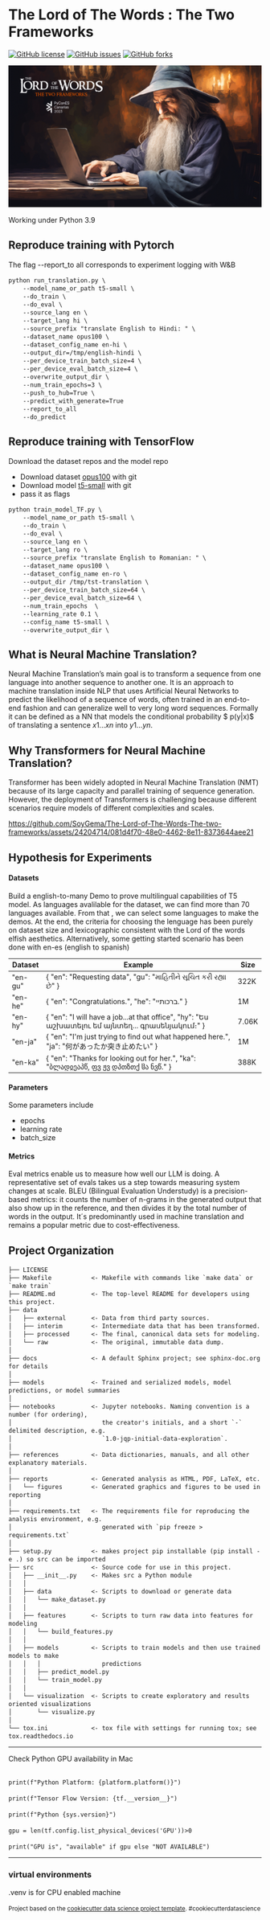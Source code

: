 The Lord of The Words : The Two Frameworks
==============================

[![GitHub license](https://img.shields.io/github/license/SoyGema/The-Lord-of-The-Words-The-two-frameworks/blob/main/LICENSE.svg)](https://github.com/SoyGema/The-Lord-of-The-Words-The-two-frameworks/blob/main/LICENSE)
[![GitHub issues](https://img.shields.io/github/issues/SoyGema/Startcraft_pysc2_minigames.svg)](https://github.com/SoyGema/The-Lord-of-The-Words-The-two-frameworks/issues)
[![GitHub forks](https://img.shields.io/github/forks/SoyGema/Startcraft_pysc2_minigames.svg)](https://github.com/SoyGema/The-Lord-of-The-Words-The-two-frameworks/network)


![image description](graphic_material/cover.png)

Working under Python 3.9

Reproduce training with Pytorch 
------------

The flag --report_to all corresponds to experiment logging with W&B

```
python run_translation.py \
    --model_name_or_path t5-small \
    --do_train \
    --do_eval \
    --source_lang en \
    --target_lang hi \
    --source_prefix "translate English to Hindi: " \
    --dataset_name opus100 \
    --dataset_config_name en-hi \
    --output_dir=/tmp/english-hindi \
    --per_device_train_batch_size=4 \
    --per_device_eval_batch_size=4 \
    --overwrite_output_dir \
    --num_train_epochs=3 \
    --push_to_hub=True \
    --predict_with_generate=True
    --report_to_all
    --do_predict
```


Reproduce training with TensorFlow
------------

Download the dataset repos and the model repo 
* Download dataset [opus100](https://huggingface.co/datasets/wmt16) with git
* Download model [t5-small](https://huggingface.co/t5-small) with git
* pass it as flags

```
python train_model_TF.py \
    --model_name_or_path t5-small \
    --do_train \
    --do_eval \
    --source_lang en \
    --target_lang ro \
    --source_prefix "translate English to Romanian: " \
    --dataset_name opus100 \
    --dataset_config_name en-ro \
    --output_dir /tmp/tst-translation \
    --per_device_train_batch_size=64 \
    --per_device_eval_batch_size=64 \
    --num_train_epochs  \
    --learning_rate 0.1 \
    --config_name t5-small \
    --overwrite_output_dir \

```



What is Neural Machine Translation?
------------

Neural Machine Translation’s main goal is to transform a sequence from one language into another sequence to another one. It is an approach to machine translation inside NLP that uses Artificial Neural Networks to predict the likelihood of a sequence of words, often trained in an end-to-end fashion and can generalize well to very long word sequences. Formally it can be defined as a NN that models the conditional probability $ p(y|x)$ of translating a sentence $x1...xn$ into $y1...yn$.

Why Transformers for Neural Machine Translation?
------------

Transformer has been widely adopted in Neural Machine Translation (NMT) because of its large capacity and parallel training of sequence generation. However, the deployment of Transformers is challenging because different scenarios require models of different complexities and scales.



https://github.com/SoyGema/The-Lord-of-The-Words-The-two-frameworks/assets/24204714/081d4f70-48e0-4462-8e11-8373644aee21

Hypothesis for Experiments 
------------

#### Datasets

Build a english-to-many Demo to prove multilingual capabilities of T5 model.
As languages avalilable for the dataset, we can find more than 70 languages available. From that , we can select some languages to make the demos. At the end, the criteria for choosing the lenguage has been purely on dataset size and lexicographic consistent with the Lord of the words elfish aesthetics.
Alternatively, some getting started scenario has been done with en-es (english to spanish)

| Dataset   |                                         Example                                                         |   Size   |
|-----------|---------------------------------------------------------------------------------------------------------|----------|
|  "en-gu"  |  { "en": "Requesting data", "gu": "માહિતીને સૂચિત કરી રહ્યા છે" }                                               |    322K  |
|  "en-he"  |  { "en": "Congratulations.", "he": "ברכותיי." }                                                         |    1M    |
|  "en-hy"  |  { "en": "I will have a job...at that office", "hy": "Ես աշխատելու եմ այնտեղ... գրասենյակում։" }       |    7.06K |
|  "en-ja"  |  { "en": "I'm just trying to find out what happened here.", "ja": "何があったか突き止めたい" }              |    1M    |
|  "en-ka"  |  { "en": "Thanks for looking out for her.", "ka": "ბლადჲეაპწ, ფვ ჟვ დპთზთქ ჱა ნვწ." }                   |    388K  |

#### Parameters

Some parameters include
* epochs
* learning rate
* batch_size

#### Metrics

Eval metrics enable us to measure how well our LLM is doing. A representative set of evals takes us a step towards measuring system changes at scale. BLEU (Bilingual Evaluation Understudy) is a precision-based metrics: it counts the number of n-grams in the generated output that also show up in the reference, and then divides it by the total number of words in the output. It´s predominantly used in machine translation and remains a popular metric due to cost-effectiveness.

Project Organization
------------

    ├── LICENSE
    ├── Makefile           <- Makefile with commands like `make data` or `make train`
    ├── README.md          <- The top-level README for developers using this project.
    ├── data
    │   ├── external       <- Data from third party sources.
    │   ├── interim        <- Intermediate data that has been transformed.
    │   ├── processed      <- The final, canonical data sets for modeling.
    │   └── raw            <- The original, immutable data dump.
    │
    ├── docs               <- A default Sphinx project; see sphinx-doc.org for details
    │
    ├── models             <- Trained and serialized models, model predictions, or model summaries
    │
    ├── notebooks          <- Jupyter notebooks. Naming convention is a number (for ordering),
    │                         the creator's initials, and a short `-` delimited description, e.g.
    │                         `1.0-jqp-initial-data-exploration`.
    │
    ├── references         <- Data dictionaries, manuals, and all other explanatory materials.
    │
    ├── reports            <- Generated analysis as HTML, PDF, LaTeX, etc.
    │   └── figures        <- Generated graphics and figures to be used in reporting
    │
    ├── requirements.txt   <- The requirements file for reproducing the analysis environment, e.g.
    │                         generated with `pip freeze > requirements.txt`
    │
    ├── setup.py           <- makes project pip installable (pip install -e .) so src can be imported
    ├── src                <- Source code for use in this project.
    │   ├── __init__.py    <- Makes src a Python module
    │   │
    │   ├── data           <- Scripts to download or generate data
    │   │   └── make_dataset.py
    │   │
    │   ├── features       <- Scripts to turn raw data into features for modeling
    │   │   └── build_features.py
    │   │
    │   ├── models         <- Scripts to train models and then use trained models to make
    │   │   │                 predictions
    │   │   ├── predict_model.py
    │   │   └── train_model.py
    │   │
    │   └── visualization  <- Scripts to create exploratory and results oriented visualizations
    │       └── visualize.py
    │
    └── tox.ini            <- tox file with settings for running tox; see tox.readthedocs.io

--------

Check Python GPU availability in Mac

```

print(f"Python Platform: {platform.platform()}")

print(f"Tensor Flow Version: {tf.__version__}")

print(f"Python {sys.version}")

gpu = len(tf.config.list_physical_devices('GPU'))>0

print("GPU is", "available" if gpu else "NOT AVAILABLE")
```



--------

### virtual environments

.venv is for CPU enabled machine




<p><small>Project based on the <a target="_blank" href="https://drivendata.github.io/cookiecutter-data-science/">cookiecutter data science project template</a>. #cookiecutterdatascience</small></p>
